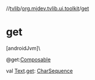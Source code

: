 //[tvlib](../../index.md)/[org.mjdev.tvlib.ui.toolkit](index.md)/[get](get.md)

# get

[androidJvm]\

@get:[Composable](https://developer.android.com/reference/kotlin/androidx/compose/runtime/Composable.html)

val [Text](-text/index.md).[get](get.md): [CharSequence](https://kotlinlang.org/api/latest/jvm/stdlib/kotlin/-char-sequence/index.html)
